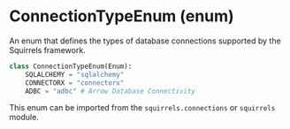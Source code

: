 # ConnectionTypeEnum (enum)

An enum that defines the types of database connections supported by the Squirrels framework.

```python
class ConnectionTypeEnum(Enum):
    SQLALCHEMY = "sqlalchemy"
    CONNECTORX = "connectorx"
    ADBC = "adbc" # Arrow Database Connectivity
```

This enum can be imported from the `squirrels.connections` or `squirrels` module.
